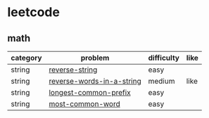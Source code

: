 # leetcode 

## math
| category  | problem | difficulty | like | 
| ------------- | ------------- | ------------- | ---------|
|string|[reverse-string](https://leetcode.com/problems/reverse-string/description/)|easy|
|string|[reverse-words-in-a-string](https://leetcode.com/problems/reverse-words-in-a-string/description/)|medium|like|
|string|[longest-common-prefix](https://leetcode.com/problems/longest-common-prefix/description/)|easy|
|string|[most-common-word](https://leetcode.com/problems/most-common-word/description/)|easy|
